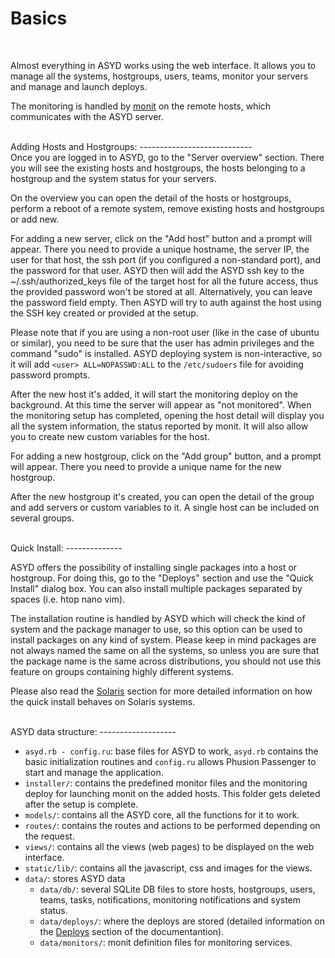 Basics
======
<br/>

Almost everything in ASYD works using the web interface. It allows you to manage
all the systems, hostgroups, users, teams, monitor your servers and manage and launch
deploys.

The monitoring is handled by [monit](http://mmonit.com/monit/) on the remote hosts,
which communicates with the ASYD server.

<br/>
Adding Hosts and Hostgroups:
----------------------------
<br/>
Once you are logged in to ASYD, go to the "Server overview" section. There you will
see the existing hosts and hostgroups, the hosts belonging to a hostgroup and the system
status for your servers.

On the overview you can open the detail of the hosts or hostgroups, perform a reboot of a
remote system, remove existing hosts and hostgroups or add new.

For adding a new server, click on the "Add host" button and a prompt will appear.
There you need to provide a unique hostname, the server IP, the user for that host,
the ssh port (if you configured a non-standard port), and the password for that user.
ASYD then will add the ASYD ssh key to the ~/.ssh/authorized_keys file of the target host
for all the future access, thus the provided password won't be stored at all. Alternatively,
you can leave the password field empty. Then ASYD will try to auth against the host using the
SSH key created or provided at the setup.

Please note that if you are using a non-root user (like in the case of ubuntu or similar),
you need to be sure that the user has admin privileges and the command "sudo" is installed.
ASYD deploying system is non-interactive, so it will add `<user> ALL=NOPASSWD:ALL` to the
`/etc/sudoers` file for avoiding password prompts.

After the new host it's added, it will start the monitoring deploy on the background. At this
time the server will appear as "not monitored". When the monitoring setup has completed,
opening the host detail will display you all the system information, the status reported by
monit. It will also allow you to create new custom variables for the host.

For adding a new hostgroup, click on the "Add group" button, and a prompt will appear. There
you need to provide a unique name for the new hostgroup.

After the new hostgroup it's created, you can open the detail of the group and add servers
or custom variables to it. A single host can be included on several groups.

<br/>
Quick Install:
--------------
<br/>

ASYD offers the possibility of installing single packages into a host or hostgroup. For
doing this, go to the "Deploys" section and use the "Quick Install" dialog box. You can
also install multiple packages separated by spaces (i.e. htop nano vim).

The installation routine is handled by ASYD which will check the kind of system and the
package manager to use, so this option can be used to install packages on any kind of
system. Please keep in mind packages are not always named the same on all the systems,
so unless you are sure that the package name is the same across distributions, you should
not use this feature on groups containing highly different systems.

Please also read the [Solaris](solaris.md) section for more detailed information on how the quick install
behaves on Solaris systems.

<br/>
ASYD data structure:
-------------------
<br/>

  * `asyd.rb - config.ru`: base files for ASYD to work, `asyd.rb` contains the basic
  initialization routines and `config.ru` allows Phusion Passenger to start and manage
  the application.
  * `installer/`: contains the predefined monitor files and the monitoring deploy
  for launching monit on the added hosts. This folder gets deleted after the setup is complete.
  * `models/`: contains all the ASYD core, all the functions for it to work.
  * `routes/`: contains the routes and actions to be performed depending on the request.
  * `views/`: contains all the views (web pages) to be displayed on the web interface.
  * `static/lib/`: contains all the javascript, css and images for the views.
  * `data/`: stores ASYD data
    * `data/db/`: several SQLite DB files to store hosts, hostgroups, users, teams,
    tasks, notifications, monitoring notifications and system status.
    * `data/deploys/`: where the deploys are stored (detailed information on the
    [Deploys](deploys.md) section of the documentantion).
    * `data/monitors/`: monit definition files for monitoring services.
